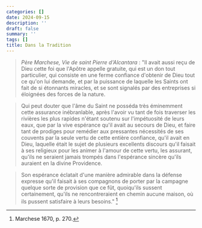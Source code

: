 ```yaml
---
categories: []
date: 2024-09-15
description: ''
draft: false
summary: ''
tags: []
title: Dans la Tradition
---
```




> *Père Marchese, Vie de saint Pierre d'Alcantara* : "Il avait aussi reçu de Dieu cette foi que l'Apôtre appelle gratuite, qui est un don tout particulier, qui consiste en une ferme confiance d'obtenir de Dieu tout ce qu'on lui demande, et par la puissance de laquelle les Saints ont fait de si étonnants miracles, et se sont signalés par des entreprises si éloignées des forces de la nature.

> Qui peut douter que l'âme du Saint ne posséda très éminemment cette assurance inébranlable, après l'avoir vu tant de fois traverser les rivières les plus rapides n'étant soutenu sur l'impétuosité de leurs eaux, que par la vive espérance qu'il avait au secours de Dieu, et faire tant de prodiges pour remédier aux pressantes nécessités de ses couvents par la seule vertu de cette entière confiance, qu'il avait en Dieu, laquelle était le sujet de plusieurs excellents discours qu'il faisait à ses religieux pour les animer à l'amour de cette vertu, les assurant, qu'ils ne seraient jamais trompés dans l'espérance sincère qu'ils auraient en la divine Providence.

> Son espérance éclatait d'une manière admirable dans la défense expresse qu'il faisait à ses compagnons de porter par la campagne quelque sorte de provision que ce fût, quoiqu'ils sussent certainement, qu'ils ne rencontreraient en chemin aucune maison, où ils pussent satisfaire à leurs besoins." [^1]

[^1]: Marchese 1670, p. 270.



